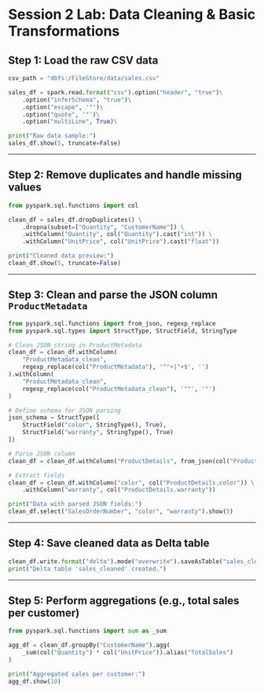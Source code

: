 # Session 2 Lab: Data Cleaning & Basic Transformations

## Step 1: Load the raw CSV data

```python
csv_path = "dbfs:/FileStore/data/sales.csv"

sales_df = spark.read.format("csv").option("header", "true")\
    .option("inferSchema", "true")\
    .option("escape", '"')\
    .option("quote", '"')\
    .option("multiLine", True)\

print("Raw data sample:")
sales_df.show(5, truncate=False)
```

---

## Step 2: Remove duplicates and handle missing values

```python
from pyspark.sql.functions import col

clean_df = sales_df.dropDuplicates() \
    .dropna(subset=["Quantity", "CustomerName"]) \
    .withColumn("Quantity", col("Quantity").cast("int")) \
    .withColumn("UnitPrice", col("UnitPrice").cast("float"))

print("Cleaned data preview:")
clean_df.show(5, truncate=False)
```

---

## Step 3: Clean and parse the JSON column `ProductMetadata`

```python
from pyspark.sql.functions import from_json, regexp_replace
from pyspark.sql.types import StructType, StructField, StringType

# Clean JSON string in ProductMetadata
clean_df = clean_df.withColumn(
    "ProductMetadata_clean",
    regexp_replace(col("ProductMetadata"), '^"+|"+$', '')
).withColumn(
    "ProductMetadata_clean",
    regexp_replace(col("ProductMetadata_clean"), '""', '"')
)

# Define schema for JSON parsing
json_schema = StructType([
    StructField("color", StringType(), True),
    StructField("warranty", StringType(), True)
])

# Parse JSON column
clean_df = clean_df.withColumn("ProductDetails", from_json(col("ProductMetadata_clean"), json_schema))

# Extract fields
clean_df = clean_df.withColumn("color", col("ProductDetails.color")) \
    .withColumn("warranty", col("ProductDetails.warranty"))

print("Data with parsed JSON fields:")
clean_df.select("SalesOrderNumber", "color", "warranty").show(5)
```

---

## Step 4: Save cleaned data as Delta table

```python
clean_df.write.format("delta").mode("overwrite").saveAsTable("sales_cleaned")
print("Delta table 'sales_cleaned' created.")
```

---

## Step 5: Perform aggregations (e.g., total sales per customer)

```python
from pyspark.sql.functions import sum as _sum

agg_df = clean_df.groupBy("CustomerName").agg(
    _sum(col("Quantity") * col("UnitPrice")).alias("TotalSales")
)

print("Aggregated sales per customer:")
agg_df.show(10)
```
#